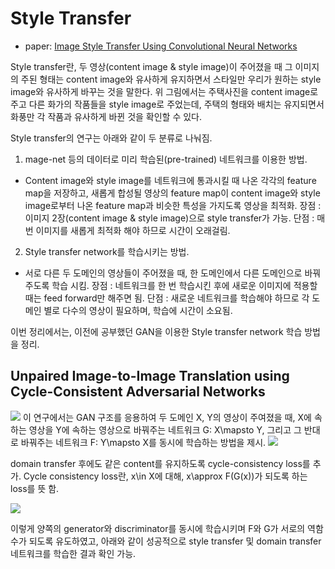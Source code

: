 # Style Transfer

* paper: [Image Style Transfer Using Convolutional Neural Networks](https://www.cv-foundation.org/openaccess/content_cvpr_2016/papers/Gatys_Image_Style_Transfer_CVPR_2016_paper.pdf)


Style transfer란, 두 영상(content image & style image)이 주어졌을 때 그 이미지의 주된 형태는 content image와 유사하게 유지하면서 스타일만 우리가 원하는 style image와 유사하게 바꾸는 것을 말한다. 위 그림에서는 주택사진을 content image로 주고 다른 화가의 작품들을 style image로 주었는데, 주택의 형태와 배치는 유지되면서 화풍만 각 작품과 유사하게 바뀐 것을 확인할 수 있다.



Style transfer의 연구는 아래와 같이 두 분류로 나눠짐.

1. mage-net 등의 데이터로 미리 학습된(pre-trained) 네트워크를 이용한 방법. 
  * Content image와 style image를 네트워크에 통과시킬 때 나온 각각의 feature map을 저장하고, 새롭게 합성될 영상의 feature map이 content image와 style image로부터 나온 feature map과 비슷한 특성을 가지도록 영상을 최적화.
  장점 : 이미지 2장(content image & style image)으로 style transfer가 가능.
  단점 : 매번 이미지를 새롭게 최적화 해야 하므로 시간이 오래걸림.

2. Style transfer network를 학습시키는 방법.
  * 서로 다른 두 도메인의 영상들이 주어졌을 때, 한 도메인에서 다른 도메인으로 바꿔주도록 학습 시킴.
  장점 : 네트워크를 한 번 학습시킨 후에 새로운 이미지에 적용할 때는 feed forward만 해주면 됨.
  단점 : 새로운 네트워크를 학습해야 하므로 각 도메인 별로 다수의 영상이 필요하며, 학습에 시간이 소요됨.

이번 정리에서는, 이전에 공부했던 GAN을 이용한 Style transfer network 학습 방법을 정리.

## Unpaired Image-to-Image Translation using Cycle-Consistent Adversarial Networks

<img src ='https://bloglunit.files.wordpress.com/2017/04/e18489e185b3e1848fe185b3e18485e185b5e186abe18489e185a3e186ba-2017-05-16-e1848be185a9e18492e185ae-9-39-16.png?w=740'>
이 연구에서는 GAN 구조를 응용하여 두 도메인 X, Y의 영상이 주여졌을 때, X에 속하는 영상을 Y에 속하는 영상으로 바꿔주는 네트워크 G: X\mapsto Y, 그리고 그 반대로 바꿔주는 네트워크 F: Y\mapsto X를 동시에 학습하는 방법을 제시.

<img src ='https://bloglunit.files.wordpress.com/2017/04/e18489e185b3e1848fe185b3e18485e185b5e186abe18489e185a3e186ba-2017-05-17-e1848be185a9e18492e185ae-5-40-33.png?w=740'>

 domain transfer 후에도 같은 content를 유지하도록 cycle-consistency loss를 추가.  Cycle consistency loss란, x\in X에 대해, x\approx F(G(x))가 되도록 하는 loss를 뜻 함.
 
 <img src ='https://bloglunit.files.wordpress.com/2017/04/e18489e185b3e1848fe185b3e18485e185b5e186abe18489e185a3e186ba-2017-05-17-e1848be185a9e18492e185ae-7-32-20.png?w=403&h=457'>
 
 이렇게 양쪽의 generator와 discriminator를 동시에 학습시키며 F와 G가 서로의 역함수가 되도록 유도하였고, 아래와 같이 성공적으로 style transfer 및 domain transfer 네트워크를 학습한 결과 확인 가능.
 
 
